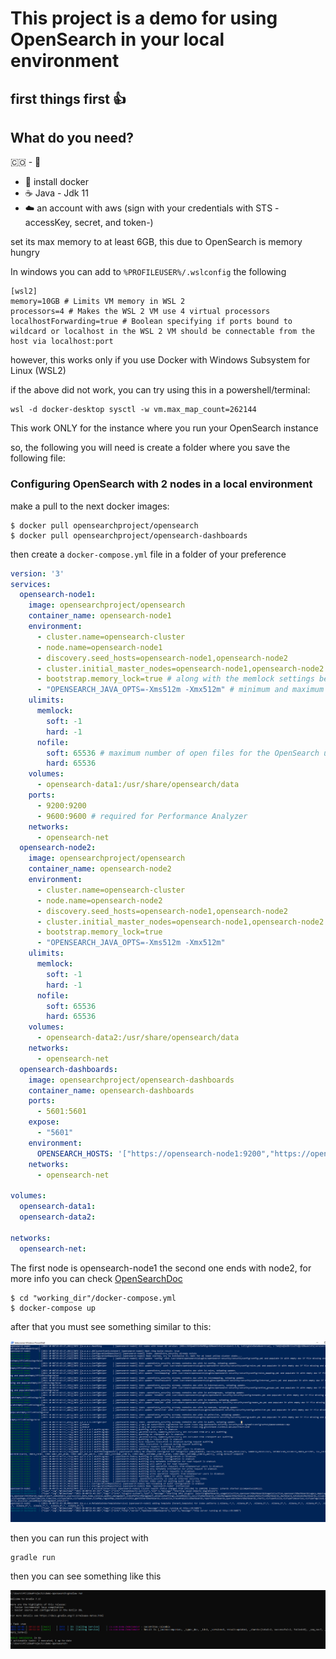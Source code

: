 # This project is a demo for using OpenSearch in your local environment

## first things first :+1:

## What do you need?

:colombia: - :black_flag:

* :whale: install docker
* :coffee: Java - Jdk 11
* :cloud: an account with aws (sign with your credentials with STS -accessKey, secret, and token-)

set its max memory to at least 6GB, this due to OpenSearch is memory hungry

In windows you can add to `%PROFILEUSER%/.wslconfig` the following

    [wsl2]
    memory=10GB # Limits VM memory in WSL 2
    processors=4 # Makes the WSL 2 VM use 4 virtual processors
    localhostForwarding=true # Boolean specifying if ports bound to wildcard or localhost in the WSL 2 VM should be connectable from the host via localhost:port

however, this works only if you use Docker with Windows Subsystem for Linux (WSL2)

if the above did not work, you can try using this in a powershell/terminal:

    wsl -d docker-desktop sysctl -w vm.max_map_count=262144

This work ONLY for the instance where you run your OpenSearch instance

so, the following you will need is create a folder where you save the following file:

### Configuring OpenSearch with 2 nodes in a local environment

make a pull to the next docker images:

```shell
$ docker pull opensearchproject/opensearch
$ docker pull opensearchproject/opensearch-dashboards
```

then create a `docker-compose.yml` file in a folder of your preference

```yaml
version: '3'
services:
  opensearch-node1:
    image: opensearchproject/opensearch
    container_name: opensearch-node1
    environment:
      - cluster.name=opensearch-cluster
      - node.name=opensearch-node1
      - discovery.seed_hosts=opensearch-node1,opensearch-node2
      - cluster.initial_master_nodes=opensearch-node1,opensearch-node2
      - bootstrap.memory_lock=true # along with the memlock settings below, disables swapping
      - "OPENSEARCH_JAVA_OPTS=-Xms512m -Xmx512m" # minimum and maximum Java heap size, recommend setting both to 50% of system RAM
    ulimits:
      memlock:
        soft: -1
        hard: -1
      nofile:
        soft: 65536 # maximum number of open files for the OpenSearch user, set to at least 65536 on modern systems
        hard: 65536
    volumes:
      - opensearch-data1:/usr/share/opensearch/data
    ports:
      - 9200:9200
      - 9600:9600 # required for Performance Analyzer
    networks:
      - opensearch-net
  opensearch-node2:
    image: opensearchproject/opensearch
    container_name: opensearch-node2
    environment:
      - cluster.name=opensearch-cluster
      - node.name=opensearch-node2
      - discovery.seed_hosts=opensearch-node1,opensearch-node2
      - cluster.initial_master_nodes=opensearch-node1,opensearch-node2
      - bootstrap.memory_lock=true
      - "OPENSEARCH_JAVA_OPTS=-Xms512m -Xmx512m"
    ulimits:
      memlock:
        soft: -1
        hard: -1
      nofile:
        soft: 65536
        hard: 65536
    volumes:
      - opensearch-data2:/usr/share/opensearch/data
    networks:
      - opensearch-net
  opensearch-dashboards:
    image: opensearchproject/opensearch-dashboards
    container_name: opensearch-dashboards
    ports:
      - 5601:5601
    expose:
      - "5601"
    environment:
      OPENSEARCH_HOSTS: '["https://opensearch-node1:9200","https://opensearch-node2:9200"]' # must be a string with no spaces when specified as an environment variable
    networks:
      - opensearch-net

volumes:
  opensearch-data1:
  opensearch-data2:

networks:
  opensearch-net:
```

The first node is opensearch-node1 the second one ends with node2, for more info you can
check [OpenSearchDoc](https://opensearch.org/docs/latest/dashboards/install/docker/)

```shell
$ cd "working_dir"/docker-compose.yml
$ docker-compose up
```

after that you must see something similar to this:

![Evidence](./img/success_docker_compose.png)

then you can run this project with

```shell
gradle run
```

then you can see something like this

![success_run](./img/succes_run.png)
